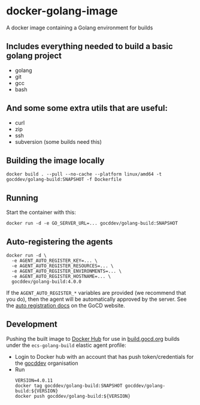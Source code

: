 # docker-golang-image
A docker image containing a Golang environment for builds

## Includes everything needed to build a basic golang project

- golang
- git
- gcc
- bash

## And some some extra utils that are useful:

- curl
- zip
- ssh
- subversion (some builds need this)

## Building the image locally

```shell
docker build . --pull --no-cache --platform linux/amd64 -t gocddev/golang-build:SNAPSHOT -f Dockerfile
```

## Running

Start the container with this:

```shell
docker run -d -e GO_SERVER_URL=... gocddev/golang-build:SNAPSHOT
```

## Auto-registering the agents

```
docker run -d \
  -e AGENT_AUTO_REGISTER_KEY=... \
  -e AGENT_AUTO_REGISTER_RESOURCES=... \
  -e AGENT_AUTO_REGISTER_ENVIRONMENTS=... \
  -e AGENT_AUTO_REGISTER_HOSTNAME=... \
  gocddev/golang-build:4.0.0
```

If the `AGENT_AUTO_REGISTER_*` variables are provided (we recommend that you do), then the agent will be automatically approved by the server. See the [auto registration docs](https://docs.gocd.org/current/advanced_usage/agent_auto_register.html) on the GoCD website.

## Development

Pushing the built image to [Docker Hub](https://hub.docker.com/r/gocddev/golang-build) for use in [build.gocd.org](https://build.gocd.org/) builds under the `ecs-golang-build` elastic agent profile:
* Login to Docker hub with an account that has push token/credentials for the [gocddev](https://hub.docker.com/u/gocddev) organisation
* Run
  ```shell
  VERSION=4.0.11
  docker tag gocddev/golang-build:SNAPSHOT gocddev/golang-build:${VERSION}
  docker push gocddev/golang-build:${VERSION}
  ```